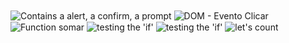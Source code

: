 
<img align="center" src="https://i.imgur.com/WtbiD7w.png" alt="Contains a alert, a confirm, a prompt">
<img align="center" src="https://i.imgur.com/uOpotR4.png" alt="DOM - Evento Clicar">
<img align="center" src="https://i.imgur.com/OiHfMIV.png" alt="Function somar">        
<img align="center" src="https://i.imgur.com/hjQdd7o.png" alt="testing the 'if'">    
<img align="center" src="https://i.imgur.com/cJpcfdT.png" alt="testing the 'if'">    
<img align="center" src="https://i.imgur.com/vD8ttnX.png" alt="let's count">    
